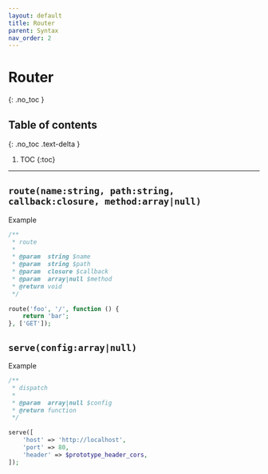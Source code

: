 ```yaml
---
layout: default
title: Router
parent: Syntax
nav_order: 2
---
```


# Router
{: .no_toc }
 
## Table of contents
{: .no_toc .text-delta }

1. TOC
{:toc}

---

## `route(name:string, path:string, callback:closure, method:array|null)`
Example
```php
/**
 * route
 *
 * @param  string $name
 * @param  string $path
 * @param  closure $callback
 * @param  array|null $method
 * @return void
 */
 
route('foo', '/', function () {
    return 'bar';
}, ['GET']);
```

## `serve(config:array|null)`
Example
```php
/**
 * dispatch
 *
 * @param  array|null $config
 * @return function
 */
 
serve([
    'host' => 'http://localhost',
    'port' => 80,
    'header' => $prototype_header_cors,
]);
```
